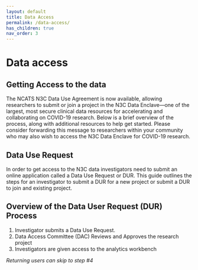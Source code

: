 ```yaml
---
layout: default
title: Data Access
permalink: /data-access/
has_children: true
nav_order: 3
---
```


# Data access

## Getting Access to the data
The NCATS N3C Data Use Agreement is now available, allowing researchers to submit or join a project in the N3C Data Enclave—one of the largest, most secure clinical data resources for accelerating and collaborating on COVID-19 research. Below is a brief overview of the process, along with additional resources to help get started. Please consider forwarding this message to researchers within your community who may also wish to access the N3C Data Enclave for COVID-19 research.

## Data Use Request
In order to get access to the N3C data investigators need to submit an online application called a Data Use Request or DUR.
This guide outlines the steps for an investigator to submit a DUR for a new project or submit a DUR to join and existing project.

## Overview of the Data User Request (DUR) Process
1. Investigator submits a Data Use Request.
2. Data Access Committee (DAC) Reviews and Approves the research project
3. Investigators are given access to the analytics workbench

*Returning users can skip to step #4*
